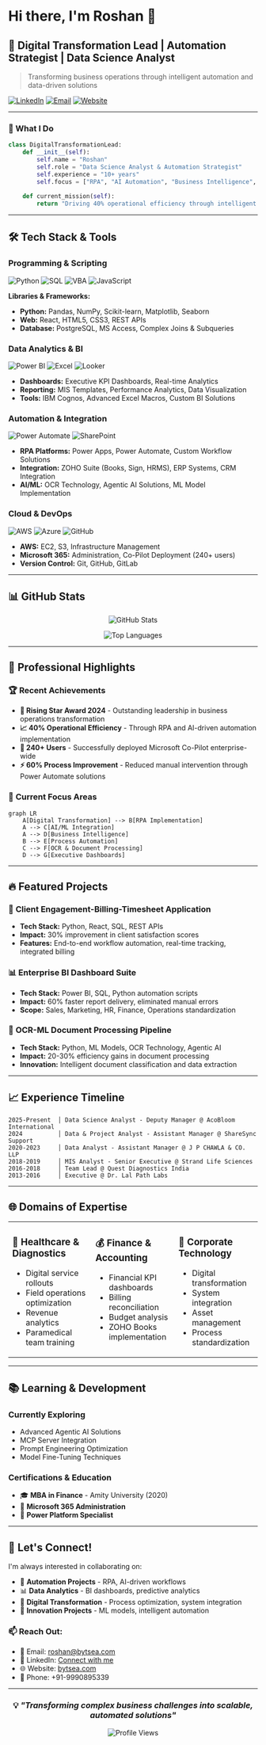 # Hi there, I'm Roshan 👋

## 🚀 Digital Transformation Lead | Automation Strategist | Data Science Analyst

> Transforming business operations through intelligent automation and data-driven solutions

[![LinkedIn](https://img.shields.io/badge/-LinkedIn-0077B5?style=flat&logo=linkedin&logoColor=white)](https://linkedin.com/in/your-profile)
[![Email](https://img.shields.io/badge/-Email-D14836?style=flat&logo=gmail&logoColor=white)](mailto:roshan@bytsea.com)
[![Website](https://img.shields.io/badge/-Website-000000?style=flat&logo=About.me&logoColor=white)](https://bytsea.com)

---

### 🎯 What I Do

```python
class DigitalTransformationLead:
    def __init__(self):
        self.name = "Roshan"
        self.role = "Data Science Analyst & Automation Strategist"
        self.experience = "10+ years"
        self.focus = ["RPA", "AI Automation", "Business Intelligence", "Process Optimization"]
        
    def current_mission(self):
        return "Driving 40% operational efficiency through intelligent automation"
```

---

## 🛠️ Tech Stack & Tools

### **Programming & Scripting**
![Python](https://img.shields.io/badge/-Python-3776AB?style=flat&logo=python&logoColor=white)
![SQL](https://img.shields.io/badge/-SQL-336791?style=flat&logo=postgresql&logoColor=white)
![VBA](https://img.shields.io/badge/-VBA-217346?style=flat&logo=microsoft-excel&logoColor=white)
![JavaScript](https://img.shields.io/badge/-JavaScript-F7DF1E?style=flat&logo=javascript&logoColor=black)

**Libraries & Frameworks:**
- **Python:** Pandas, NumPy, Scikit-learn, Matplotlib, Seaborn
- **Web:** React, HTML5, CSS3, REST APIs
- **Database:** PostgreSQL, MS Access, Complex Joins & Subqueries

### **Data Analytics & BI**
![Power BI](https://img.shields.io/badge/-Power%20BI-F2C811?style=flat&logo=powerbi&logoColor=black)
![Excel](https://img.shields.io/badge/-Excel-217346?style=flat&logo=microsoft-excel&logoColor=white)
![Looker](https://img.shields.io/badge/-Looker-4285F4?style=flat&logo=looker&logoColor=white)

- **Dashboards:** Executive KPI Dashboards, Real-time Analytics
- **Reporting:** MIS Templates, Performance Analytics, Data Visualization
- **Tools:** IBM Cognos, Advanced Excel Macros, Custom BI Solutions

### **Automation & Integration**
![Power Automate](https://img.shields.io/badge/-Power%20Automate-0078D4?style=flat&logo=microsoft&logoColor=white)
![SharePoint](https://img.shields.io/badge/-SharePoint-0078D4?style=flat&logo=microsoft-sharepoint&logoColor=white)

- **RPA Platforms:** Power Apps, Power Automate, Custom Workflow Solutions
- **Integration:** ZOHO Suite (Books, Sign, HRMS), ERP Systems, CRM Integration
- **AI/ML:** OCR Technology, Agentic AI Solutions, ML Model Implementation

### **Cloud & DevOps**
![AWS](https://img.shields.io/badge/-AWS-232F3E?style=flat&logo=amazon-aws&logoColor=white)
![Azure](https://img.shields.io/badge/-Azure-0078D4?style=flat&logo=microsoft-azure&logoColor=white)
![GitHub](https://img.shields.io/badge/-GitHub-181717?style=flat&logo=github&logoColor=white)

- **AWS:** EC2, S3, Infrastructure Management
- **Microsoft 365:** Administration, Co-Pilot Deployment (240+ users)
- **Version Control:** Git, GitHub, GitLab

---

## 📊 GitHub Stats

<div align="center">
  
![GitHub Stats](https://github-readme-stats.vercel.app/api?username=your-username&show_icons=true&theme=radical&count_private=true)

![Top Languages](https://github-readme-stats.vercel.app/api/top-langs/?username=your-username&layout=compact&theme=radical)

</div>

---

## 💼 Professional Highlights

### 🏆 **Recent Achievements**
- **🌟 Rising Star Award 2024** - Outstanding leadership in business operations transformation
- **📈 40% Operational Efficiency** - Through RPA and AI-driven automation implementation
- **👥 240+ Users** - Successfully deployed Microsoft Co-Pilot enterprise-wide
- **⚡ 60% Process Improvement** - Reduced manual intervention through Power Automate solutions

### 🎯 **Current Focus Areas**
```mermaid
graph LR
    A[Digital Transformation] --> B[RPA Implementation]
    A --> C[AI/ML Integration]
    A --> D[Business Intelligence]
    B --> E[Process Automation]
    C --> F[OCR & Document Processing]
    D --> G[Executive Dashboards]
```

---

## 🔥 Featured Projects

### 📱 **Client Engagement-Billing-Timesheet Application**
- **Tech Stack:** Python, React, SQL, REST APIs
- **Impact:** 30% improvement in client satisfaction scores
- **Features:** End-to-end workflow automation, real-time tracking, integrated billing

### 📊 **Enterprise BI Dashboard Suite** 
- **Tech Stack:** Power BI, SQL, Python automation scripts
- **Impact:** 60% faster report delivery, eliminated manual errors
- **Scope:** Sales, Marketing, HR, Finance, Operations standardization

### 🤖 **OCR-ML Document Processing Pipeline**
- **Tech Stack:** Python, ML Models, OCR Technology, Agentic AI
- **Impact:** 20-30% efficiency gains in document processing
- **Innovation:** Intelligent document classification and data extraction

---

## 📈 Experience Timeline

```
2025-Present  │ Data Science Analyst - Deputy Manager @ AcoBloom International
2024          │ Data & Project Analyst - Assistant Manager @ ShareSync Support
2020-2023     │ Data Analyst - Assistant Manager @ J P CHAWLA & CO. LLP
2018-2019     │ MIS Analyst - Senior Executive @ Strand Life Sciences
2016-2018     │ Team Lead @ Quest Diagnostics India
2013-2016     │ Executive @ Dr. Lal Path Labs
```

---

## 🌐 Domains of Expertise

<table>
<tr>
<td valign="top" width="33%">

### 🏥 **Healthcare & Diagnostics**
- Digital service rollouts
- Field operations optimization
- Revenue analytics
- Paramedical team training

</td>
<td valign="top" width="33%">

### 💰 **Finance & Accounting**
- Financial KPI dashboards
- Billing reconciliation
- Budget analysis
- ZOHO Books implementation

</td>
<td valign="top" width="33%">

### 🏢 **Corporate Technology**
- Digital transformation
- System integration
- Asset management
- Process standardization

</td>
</tr>
</table>

---

## 📚 Learning & Development

### **Currently Exploring**
- Advanced Agentic AI Solutions
- MCP Server Integration
- Prompt Engineering Optimization
- Model Fine-Tuning Techniques

### **Certifications & Education**
- 🎓 **MBA in Finance** - Amity University (2020)
- 📜 **Microsoft 365 Administration**
- 🔧 **Power Platform Specialist**

---

## 🤝 Let's Connect!

I'm always interested in collaborating on:
- 🤖 **Automation Projects** - RPA, AI-driven workflows
- 📊 **Data Analytics** - BI dashboards, predictive analytics  
- 🔄 **Digital Transformation** - Process optimization, system integration
- 🚀 **Innovation Projects** - ML models, intelligent automation

### 📫 **Reach Out:**
- 📧 Email: roshan@bytsea.com
- 💼 LinkedIn: [Connect with me](https://linkedin.com/in/your-profile)
- 🌐 Website: [bytsea.com](https://bytsea.com)
- 📱 Phone: +91-9990895339

---

<div align="center">

### 💡 *"Transforming complex business challenges into scalable, automated solutions"*

![Profile Views](https://komarev.com/ghpvc/?username=your-username&color=brightgreen)

</div>


<!---
excelblazer/excelblazer is a ✨ special ✨ repository because its `README.md` (this file) appears on your GitHub profile.
You can click the Preview link to take a look at your changes.
--->
